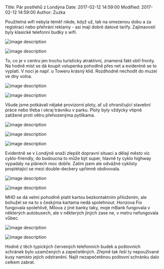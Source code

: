 ﻿Title: Pár postřehů z Londýna
Date: 2017-02-12 14:59:00
Modified: 2017-02-12 14:59:00
Author: Zuzka


Použitelná wifi nebyla téměř nikde, když už, tak na omezenou dobu a za registraci nebo přehrání reklamy - asi mají dobré datové tarify. Zajímavostí byly klasické telefonní budky s wifi.

![image description]({filename}/images/2015-10-26_13.51.59.jpg)

![image description]({filename}/images/p1260232.jpg)

To, co je v centru jen trochu turisticky atraktivní, znamená fakt obří fronty. Na hodně míst se dá koupit vstupenka pohodlně přes net a evidentně se to vyplatí. V noci je např. u Toweru krásný klid. Rozdhodně nechodit do muzeí ve dny volna.

![image description]({filename}/images/p1260248.jpg)

![image description]({filename}/images/2015-10-27_13.18.56.jpg)

Všude jsme potkávali nějaké provizorní ploty, ať už ohraničující stavební práce nebo třeba i okraj trávníku v parku. Ploty byly vždycky vtipně zatížené proti větru přehozenýma pytlíkama.

![image description]({filename}/images/p1260355.jpg)

![image description]({filename}/images/2015-10-28_10.42.47.jpg)

![image description]({filename}/images/p1250993.jpg)

Evidentně se v Londýně snaží zlepšit dopravní situaci a dělají město víc cyklo-friendly, do budoucna to může být super, hlavně ty cyklo highway vypadaly na plánech moc dobře. Zatím jsem ale odvážné cyklisty proplétající se mezi double-deckery upřímně obdivovala.

![image description]({filename}/images/p1260052.jpg)

![image description]({filename}/images/p1260076.jpg)

MHD se dá velmi pohodlně platit kartou bezkontaktním přiložením, ale bohužel se na to s českýma kartama nedá spolehnout. Honzova Fio fungovala spolehlivě, Mílova z jiné banky taky, moje mBank fungovala v některých autobusech, ale v některých jiných zase ne, v metru nefungovala vůbec.

![image description]({filename}/images/p1260243.jpg)

![image description]({filename}/images/14.31.10.jpg)

Hodně z těch typických červených telefonních budek a poštovních schránek bylo uzamčených a zapečetěných. Zřejmě tak řeší ty nepoužívané kusy namísto jejich odstranění. Najít nezapečetěnou poštovní schránku dalo celkem zabrat. 
